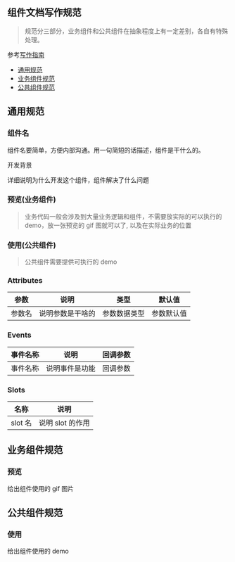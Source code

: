 ## 组件文档写作规范

> 规范分三部分，业务组件和公共组件在抽象程度上有一定差别，各自有特殊处理。

参考[写作指南](https://mpan-batman.github.io/guide/)

- [通用规范](#通用规范)
- [业务组件规范](#业务组件规范)
- [公共组件规范](#公共组件规范)

## 通用规范

### 组件名

组件名要简单，方便内部沟通。用一句简短的话描述，组件是干什么的。

开发背景

详细说明为什么开发这个组件，组件解决了什么问题

### 预览(业务组件)

> 业务代码一般会涉及到大量业务逻辑和组件，不需要放实际的可以执行的 demo，放一张预览的 gif 图就可以了, 以及在实际业务的位置

### 使用(公共组件)

> 公共组件需要提供可执行的 demo

### Attributes

| 参数   | 说明             | 类型         | 默认值     |
| ------ | ---------------- | ------------ | ---------- |
| 参数名 | 说明参数是干啥的 | 参数数据类型 | 参数默认值 |

### Events

| 事件名称 | 说明           | 回调参数 |
| -------- | -------------- | -------- |
| 事件名称 | 说明事件是功能 | 回调参数 |

### Slots

| 名称    | 说明             |
| ------- | ---------------- |
| slot 名 | 说明 slot 的作用 |

## 业务组件规范

### 预览

给出组件使用的 gif 图片

## 公共组件规范

### 使用

给出组件使用的 demo
